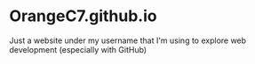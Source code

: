 # OrangeC7.github.io

Just a website under my username that I'm using to explore web development
(especially with GitHub)
